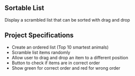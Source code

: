 ## Sortable List

Display a scrambled list that can be sorted with drag and drop

## Project Specifications

- Create an ordered list (Top 10 smartest animals)
- Scramble list items randomly
- Allow user to drag and drop an item to a different position
- Button to check if items are in correct order
- Show green for correct order and red for wrong order